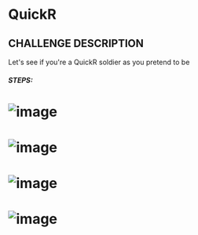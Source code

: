 # QuickR
 ## CHALLENGE DESCRIPTION

Let's see if you're a QuickR soldier as you pretend to be

##### STEPS:
# ![image](https://github.com/user-attachments/assets/6ba2a99b-cd96-4abc-a175-189a834bf790)
# ![image](https://github.com/user-attachments/assets/a25eb85c-75e1-4624-8047-cbb558efb42d)
# ![image](https://github.com/user-attachments/assets/9bf09116-27f6-4bed-a448-9c17385213b3)
# ![image](https://github.com/user-attachments/assets/4ee61a9b-04a6-47b4-9d38-3453bf589a87)
